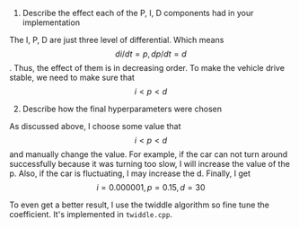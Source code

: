1. Describe the effect each of the P, I, D components had in your implementation

The I, P, D are just three level of differential. Which means $$ di/dt = p, dp/dt = d $$. Thus, the effect of them is in decreasing order. To make the vehicle drive stable, we need to make sure that $$ i < p < d $$

2. Describe how the final hyperparameters were chosen

As discussed above, I choose some value that $$ i < p < d $$ and manually change the value. For example, if the car can not turn around successfully because it was turning too slow, I will increase the value of the p. Also, if the car is fluctuating, I may increase the d. Finally, I get $$ i = 0.000001, p = 0.15, d = 30$$

To even get a better result, I use the twiddle algorithm so fine tune the coefficient. It's implemented in `twiddle.cpp`.